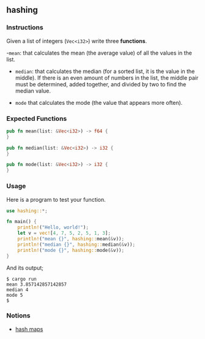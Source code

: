 ## hashing

### Instructions

Given a list of integers (`Vec<i32>`) write three **functions**.

-`mean`: that calculates the mean (the average value) of all the values in the list.

- `median`: that calculates the median (for a sorted list, it is the value in the middle). If there is an even amount of numbers in the list, the middle pair must be determined, added together, and divided by two to find the median value.

- `mode` that calculates the mode (the value
that appears more often).

### Expected Functions

```rust
pub fn mean(list: &Vec<i32>) -> f64 {
}

pub fn median(list: &Vec<i32>) -> i32 {
}

pub fn mode(list: &Vec<i32>) -> i32 {
}
```

### Usage

Here is a program to test your function.

```rust
use hashing::*;

fn main() {
	println!("Hello, world!");
	let v = vec![4, 7, 5, 2, 5, 1, 3];
	println!("mean {}", hashing::mean(&v));
	println!("median {}", hashing::median(&v));
	println!("mode {}", hashing::mode(&v));
}
```

And its output;

```console
$ cargo run
mean 3.857142857142857
median 4
mode 5
$
```

### Notions

- [hash maps](https://doc.rust-lang.org/book/ch08-03-hash-maps.html)
